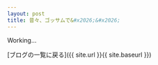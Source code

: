 ```yaml
---
layout: post
title: 昔々、ゴッサムで&#x2026;&#x2026;
---
```


Working...

[ブログの一覧に戻る]({{ site.url }}{{ site.baseurl }})
